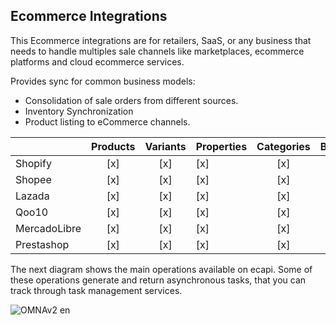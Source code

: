## Ecommerce Integrations

This Ecommerce integrations are for  retailers, SaaS, or any business that needs to handle multiples sale channels like marketplaces, ecommerce platforms and cloud ecommerce services.

Provides sync for common business models:
* Consolidation of sale orders from different sources.
* Inventory Synchronization
* Product listing to eCommerce channels.

|              | Products | Variants | Properties | Categories | Brands | Logistic | Image | Orders |
|--------------|:--------:|:--------:|------------|:----------:|:------:|:--------:|:-----:|:------:|
| Shopify      |    [x]   |    [x]   |     [x]    |     [x]    |   [x]  |    [x]   |  [x]  |   [x]  |
| Shopee       |    [x]   |    [x]   |     [x]    |     [x]    |   [x]  |    [x]   |  [x]  |   [x]  |
| Lazada       |    [x]   |    [x]   |     [x]    |     [x]    |   [x]  |    [x]   |  [x]  |   [x]  |
| Qoo10        |    [x]   |    [x]   |     [x]    |     [x]    |   [x]  |    [x]   |  [x]  |   [x]  |
| MercadoLibre |    [x]   |    [x]   |     [x]    |     [x]    |   [x]  |    [x]   |  [x]  |   [x]  |
| Prestashop   |    [x]   |    [x]   |     [x]    |     [x]    |   [x]  |    [x]   |  [x]  |   [x]  |

The next diagram shows the main operations available on ecapi. Some of these operations generate and return asynchronous tasks, that you can track through task management services.

![OMNAv2 en](https://user-images.githubusercontent.com/4213488/64925350-c176a300-d7de-11e9-9a79-3fb0ccace204.png)
